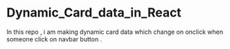 # Dynamic_Card_data_in_React
 In this repo , i am making dynamic card data which change on onclick when someone click on  navbar button .
